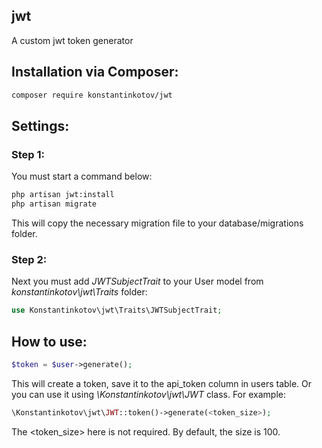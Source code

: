 ## jwt
A custom jwt token generator

## Installation via Composer:

```bash
composer require konstantinkotov/jwt
```

## Settings:

### Step 1:
You must start a command below:
```bash
php artisan jwt:install
php artisan migrate
```
This will copy the necessary migration file to your database/migrations folder.

### Step 2:

Next you must add *JWTSubjectTrait* to your User model from *konstantinkotov\jwt\Traits* folder:

```php
use Konstantinkotov\jwt\Traits\JWTSubjectTrait;
```

## How to use:

```php
$token = $user->generate();
```

This will create a token, save it to the api_token column in users table.
Or you can use it using *\Konstantinkotov\jwt\JWT* class. For example:
```php
\Konstantinkotov\jwt\JWT::token()->generate(<token_size>);
```

The <token_size> here is not required. By default, the size is 100.